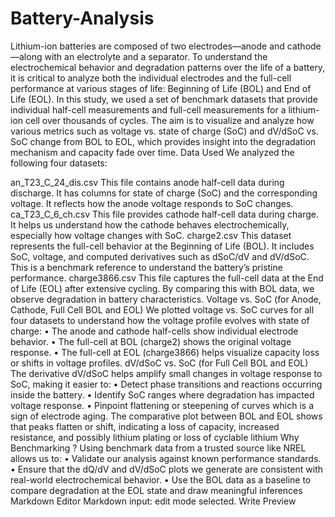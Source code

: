 # Battery-Analysis
Lithium-ion batteries are composed of two electrodes—anode and cathode—along with an electrolyte and a separator. To understand the electrochemical behavior and degradation patterns over the life of a battery, it is critical to analyze both the individual electrodes and the full-cell performance at various stages of life: Beginning of Life (BOL) and End of Life (EOL).
In this study, we used a set of benchmark datasets that provide individual half-cell measurements and full-cell measurements for a lithium-ion cell over thousands of cycles. The aim is to visualize and analyze how various metrics such as voltage vs. state of charge (SoC) and dV/dSoC vs. SoC change from BOL to EOL, which provides insight into the degradation mechanism and capacity fade over time.
Data Used
We analyzed the following four datasets:

an_T23_C_24_dis.csv
This file contains anode half-cell data during discharge. It has columns for state of charge (SoC) and the corresponding voltage. It reflects how the anode voltage responds to SoC changes.
ca_T23_C_6_ch.csv
This file provides cathode half-cell data during charge. It helps us understand how the cathode behaves electrochemically, especially how voltage changes with SoC.
charge2.csv
This dataset represents the full-cell behavior at the Beginning of Life (BOL). It includes SoC, voltage, and computed derivatives such as dSoC/dV and dV/dSoC. This is a benchmark reference to understand the battery’s pristine performance.
charge3866.csv
This file captures the full-cell data at the End of Life (EOL) after extensive cycling. By comparing this with BOL data, we observe degradation in battery characteristics.
Voltage vs. SoC (for Anode, Cathode, Full Cell BOL and EOL)
We plotted voltage vs. SoC curves for all four datasets to understand how the voltage profile evolves with state of charge:
• The anode and cathode half-cells show individual electrode behavior.
• The full-cell at BOL (charge2) shows the original voltage response.
• The full-cell at EOL (charge3866) helps visualize capacity loss or shifts in voltage profiles.
dV/dSoC vs. SoC (for Full Cell BOL and EOL)
The derivative dV/dSoC helps amplify small changes in voltage response to SoC, making it easier to:
• Detect phase transitions and reactions occurring inside the battery.
• Identify SoC ranges where degradation has impacted voltage response.
• Pinpoint flattening or steepening of curves which is a sign of electrode aging.
The comparative plot between BOL and EOL shows that peaks flatten or shift, indicating a loss of capacity, increased resistance, and possibly lithium plating or loss of cyclable lithium
Why Benchmarking ?
Using benchmark data from a trusted source like NREL allows us to:
• Validate our analysis against known performance standards.
• Ensure that the dQ/dV and dV/dSoC plots we generate are consistent with real-world electrochemical behavior.
• Use the BOL data as a baseline to compare degradation at the EOL state and draw meaningful inferences
Markdown Editor
Markdown input: edit mode selected.
Write
Preview
